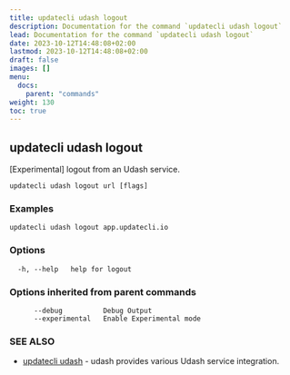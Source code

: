 ```yaml
---
title: updatecli udash logout
description: Documentation for the command `updatecli udash logout`
lead: Documentation for the command `updatecli udash logout`
date: 2023-10-12T14:48:08+02:00
lastmod: 2023-10-12T14:48:08+02:00
draft: false
images: []
menu:
  docs:
    parent: "commands"
weight: 130
toc: true
---
```


## updatecli udash logout

[Experimental] logout from an Udash service.

```
updatecli udash logout url [flags]
```

### Examples

```
updatecli udash logout app.updatecli.io
```

### Options

```
  -h, --help   help for logout
```

### Options inherited from parent commands

```
      --debug          Debug Output
      --experimental   Enable Experimental mode
```

### SEE ALSO

* [updatecli udash](/docs/commands/updatecli_udash)	 - udash provides various Udash service integration.

